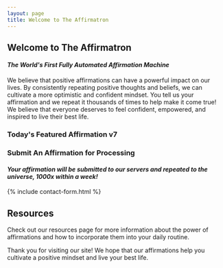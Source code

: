 ```yaml
---
layout: page
title: Welcome to The Affirmatron
---
```


## Welcome to The Affirmatron
#### _The World's First Fully Automated Affirmation Machine_

We believe that positive affirmations can have a powerful impact on our lives. By consistently repeating positive thoughts and beliefs, we can cultivate a more optimistic and confident mindset. You tell us your affirmation and we repeat it thousands of times to help make it come true! We believe that everyone deserves to feel confident, empowered, and inspired to live their best life.

### Today's Featured Affirmation v7

<p id="affirmation"></p>

<script>
  // Load the affirmations JSON data
  fetch('{{ site.baseurl }}/_data/affirmations.json')
    .then(response => response.json())
    .then(data => {
      // Pick a random affirmation
      const index = Math.floor(Math.random() * data.affirmations.length);
      const affirmation = data.affirmations[index];

      // Display the affirmation
      const affirmationElement = document.getElementById('affirmation');
      affirmationElement.textContent = affirmation;
    })
    .catch(error => console.error(error));
</script>

### Submit An Affirmation for Processing
#### _Your affirmation will be submitted to our servers and repeated to the universe, 1000x within a week!_ 

{% include contact-form.html %}

## Resources

Check out our resources page for more information about the power of affirmations and how to incorporate them into your daily routine.

Thank you for visiting our site! We hope that our affirmations help you cultivate a positive mindset and live your best life.
